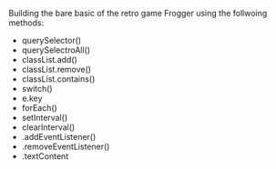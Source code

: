 Building the bare basic of the retro game Frogger using the follwoing methods:
- querySelector()
- querySelectroAll()
- classList.add()
- classList.remove()
- classList.contains()
- switch()
- e.key
- forEach()
- setInterval()
- clearInterval()
- .addEventListener()
- .removeEventListener()
- .textContent
